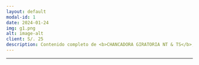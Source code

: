 ```yaml
---
layout: default
modal-id: 1
date: 2024-01-24
img: g1.png
alt: image-alt
client: S/. 25
description: Contenido completo de <b>CHANCADORA GIRATORIA NT & TS</b>; conviertete en experto y mejora tus habilidades en mantenimiento de este equipo<br><br>PETS<br>MANUALES<br>PLANOS<br>VIDEOS<br>PRESENTACIONES<br>ANIMACIONES SIMULADAS 
---
```

---
